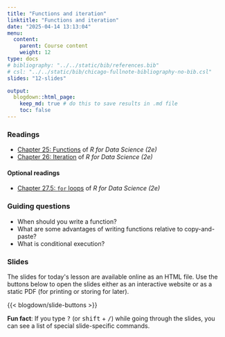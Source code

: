 ```yaml
---
title: "Functions and iteration"
linktitle: "Functions and iteration"
date: "2025-04-14 13:13:04"
menu:
  content:
    parent: Course content
    weight: 12
type: docs
# bibliography: "../../static/bib/references.bib"
# csl: "../../static/bib/chicago-fullnote-bibliography-no-bib.csl"
slides: "12-slides"

output:
  blogdown::html_page:
    keep_md: true # do this to save results in .md file
    toc: false
---
```


### Readings
- <i class="fas fa-book"></i> [Chapter 25: Functions](https://r4ds.hadley.nz/functions.html) of *R for Data Science (2e)*
- <i class="fas fa-book"></i> [Chapter 26: Iteration](https://r4ds.hadley.nz/iteration.html) of *R for Data Science (2e)*

#### Optional readings
- <i class="fas fa-book"></i> [Chapter 27.5: `for` loops](https://r4ds.hadley.nz/base-R.html#for-loops) of *R for Data Science (2e)*


### Guiding questions
- When should you write a function?
- What are some advantages of writing functions relative to copy-and-paste?
- What is conditional execution?


### Slides

The slides for today's lesson are available online as an HTML file. Use the buttons below to open the slides either as an interactive website or as a static PDF (for printing or storing for later).

{{< blogdown/slide-buttons >}}

**Fun fact**: If you type <kbd>?</kbd> (or <kbd>shift</kbd> + <kbd>/</kbd>) while going through the slides, you can see a list of special slide-specific commands.

